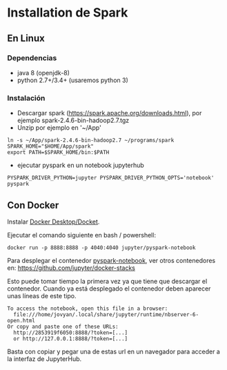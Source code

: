 # Installation de Spark

## En Linux

### Dependencias
* java 8 (openjdk-8)
* python 2.7+/3.4+ (usaremos python 3)

### Instalación
* Descargar spark (https://spark.apache.org/downloads.html), por ejemplo spark-2.4.6-bin-hadoop2.7.tgz
* Unzip por ejemplo en '~/App'
```
ln -s ~/App/spark-2.4.6-bin-hadoop2.7 ~/programs/spark
SPARK_HOME="$HOME/App/spark"
export PATH=$SPARK_HOME/bin:$PATH
```
* ejecutar pyspark en un notebook jupyterhub
```
PYSPARK_DRIVER_PYTHON=jupyter PYSPARK_DRIVER_PYTHON_OPTS='notebook' pyspark
```


## Con Docker

Instalar [Docker Desktop/Docket](https://www.docker.com/products/docker-desktop).

Ejecutar el comando siguiente en bash / powershell:
```
docker run -p 8888:8888 -p 4040:4040 jupyter/pyspark-notebook
```
Para desplegar el contenedor [pyspark-notebook](https://github.com/jupyter/docker-stacks/tree/master/pyspark-notebook), ver otros contenedores en: https://github.com/jupyter/docker-stacks

Esto puede tomar tiempo la primera vez ya que tiene que descargar el contenedor.
Cuando ya está desplegado el contenedor deben aparecer unas líneas de este tipo.

```
To access the notebook, open this file in a browser:
  file:///home/jovyan/.local/share/jupyter/runtime/nbserver-6-open.html
Or copy and paste one of these URLs:
  http://2853919f6050:8888/?token=[...]
  or http://127.0.0.1:8888/?token=[...]
```
Basta con copiar y pegar una de estas url en un navegador para acceder a la interfaz de JupyterHub.

